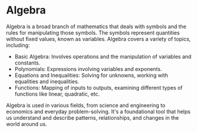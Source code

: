 # Algebra

Algebra is a broad branch of mathematics that deals with symbols and the rules
for manipulating those symbols. The symbols represent quantities without fixed 
values, known as variables. Algebra covers a variety of topics, including:

- Basic Algebra: Involves operations and the manipulation of variables and constants.
- Polynomials: Expressions involving variables and exponents.
- Equations and Inequalities: Solving for unknowns, working with equalities and
  inequalities.
- Functions: Mapping of inputs to outputs, examining different types of functions like 
  linear, quadratic, etc.

Algebra is used in various fields, from science and engineering to economics and everyday problem-solving. It's a foundational tool that helps us understand and describe patterns, relationships, and changes in the world around us.
